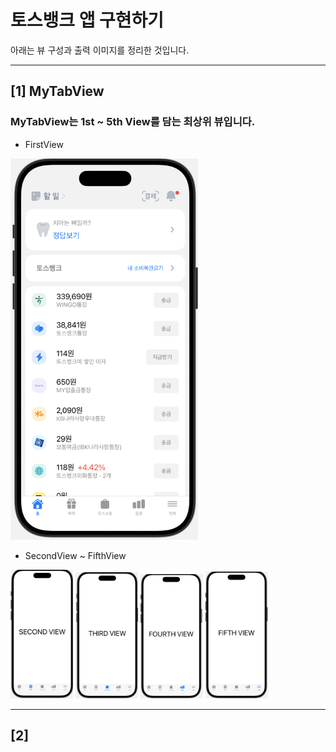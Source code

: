 # 토스뱅크 앱 구현하기

아래는 뷰 구성과 출력 이미지를 정리한 것입니다.

---

## [1] MyTabView
### MyTabView는 1st ~ 5th View를 담는 최상위 뷰입니다.

- FirstView
<img src="./images/TabView_1.png" width="300" />

- SecondView ~ FifthView
<img src="./images/TabView_2.png" width="100" />
<img src="./images/TabView_3.png" width="100" />
<img src="./images/TabView_4.png" width="100" />
<img src="./images/TabView_5.png" width="100" />

---

## [2]